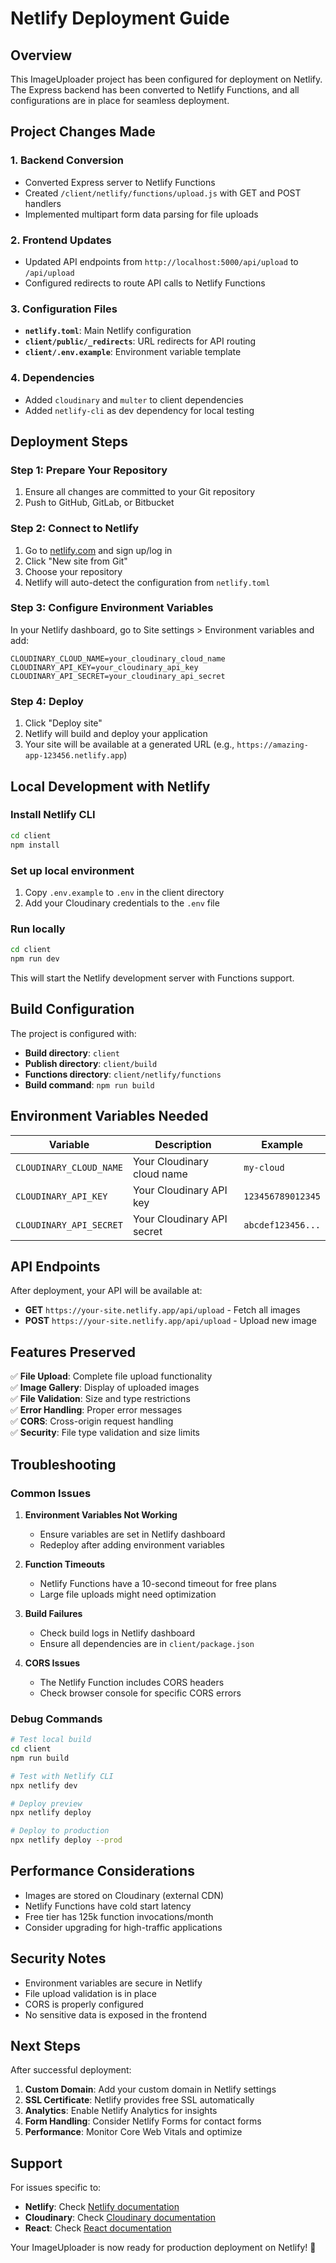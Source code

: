 # Netlify Deployment Guide

## Overview

This ImageUploader project has been configured for deployment on Netlify. The Express backend has been converted to Netlify Functions, and all configurations are in place for seamless deployment.

## Project Changes Made

### 1. Backend Conversion
- Converted Express server to Netlify Functions
- Created `/client/netlify/functions/upload.js` with GET and POST handlers
- Implemented multipart form data parsing for file uploads

### 2. Frontend Updates
- Updated API endpoints from `http://localhost:5000/api/upload` to `/api/upload`
- Configured redirects to route API calls to Netlify Functions

### 3. Configuration Files
- **`netlify.toml`**: Main Netlify configuration
- **`client/public/_redirects`**: URL redirects for API routing
- **`client/.env.example`**: Environment variable template

### 4. Dependencies
- Added `cloudinary` and `multer` to client dependencies
- Added `netlify-cli` as dev dependency for local testing

## Deployment Steps

### Step 1: Prepare Your Repository
1. Ensure all changes are committed to your Git repository
2. Push to GitHub, GitLab, or Bitbucket

### Step 2: Connect to Netlify
1. Go to [netlify.com](https://netlify.com) and sign up/log in
2. Click "New site from Git"
3. Choose your repository
4. Netlify will auto-detect the configuration from `netlify.toml`

### Step 3: Configure Environment Variables
In your Netlify dashboard, go to Site settings > Environment variables and add:

```
CLOUDINARY_CLOUD_NAME=your_cloudinary_cloud_name
CLOUDINARY_API_KEY=your_cloudinary_api_key
CLOUDINARY_API_SECRET=your_cloudinary_api_secret
```

### Step 4: Deploy
1. Click "Deploy site"
2. Netlify will build and deploy your application
3. Your site will be available at a generated URL (e.g., `https://amazing-app-123456.netlify.app`)

## Local Development with Netlify

### Install Netlify CLI
```bash
cd client
npm install
```

### Set up local environment
1. Copy `.env.example` to `.env` in the client directory
2. Add your Cloudinary credentials to the `.env` file

### Run locally
```bash
cd client
npm run dev
```

This will start the Netlify development server with Functions support.

## Build Configuration

The project is configured with:
- **Build directory**: `client`
- **Publish directory**: `client/build`
- **Functions directory**: `client/netlify/functions`
- **Build command**: `npm run build`

## Environment Variables Needed

| Variable | Description | Example |
|----------|-------------|---------|
| `CLOUDINARY_CLOUD_NAME` | Your Cloudinary cloud name | `my-cloud` |
| `CLOUDINARY_API_KEY` | Your Cloudinary API key | `123456789012345` |
| `CLOUDINARY_API_SECRET` | Your Cloudinary API secret | `abcdef123456...` |

## API Endpoints

After deployment, your API will be available at:
- **GET** `https://your-site.netlify.app/api/upload` - Fetch all images
- **POST** `https://your-site.netlify.app/api/upload` - Upload new image

## Features Preserved

✅ **File Upload**: Complete file upload functionality  
✅ **Image Gallery**: Display of uploaded images  
✅ **File Validation**: Size and type restrictions  
✅ **Error Handling**: Proper error messages  
✅ **CORS**: Cross-origin request handling  
✅ **Security**: File type validation and size limits  

## Troubleshooting

### Common Issues

1. **Environment Variables Not Working**
   - Ensure variables are set in Netlify dashboard
   - Redeploy after adding environment variables

2. **Function Timeouts**
   - Netlify Functions have a 10-second timeout for free plans
   - Large file uploads might need optimization

3. **Build Failures**
   - Check build logs in Netlify dashboard
   - Ensure all dependencies are in `client/package.json`

4. **CORS Issues**
   - The Netlify Function includes CORS headers
   - Check browser console for specific CORS errors

### Debug Commands

```bash
# Test local build
cd client
npm run build

# Test with Netlify CLI
npx netlify dev

# Deploy preview
npx netlify deploy

# Deploy to production
npx netlify deploy --prod
```

## Performance Considerations

- Images are stored on Cloudinary (external CDN)
- Netlify Functions have cold start latency
- Free tier has 125k function invocations/month
- Consider upgrading for high-traffic applications

## Security Notes

- Environment variables are secure in Netlify
- File upload validation is in place
- CORS is properly configured
- No sensitive data is exposed in the frontend

## Next Steps

After successful deployment:

1. **Custom Domain**: Add your custom domain in Netlify settings
2. **SSL Certificate**: Netlify provides free SSL automatically
3. **Analytics**: Enable Netlify Analytics for insights
4. **Form Handling**: Consider Netlify Forms for contact forms
5. **Performance**: Monitor Core Web Vitals and optimize

## Support

For issues specific to:
- **Netlify**: Check [Netlify documentation](https://docs.netlify.com/)
- **Cloudinary**: Check [Cloudinary documentation](https://cloudinary.com/documentation)
- **React**: Check [React documentation](https://reactjs.org/docs)

Your ImageUploader is now ready for production deployment on Netlify! 🚀
